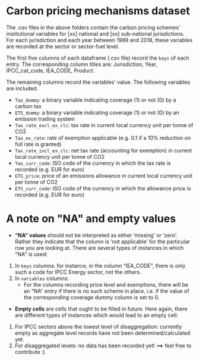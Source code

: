 # Carbon pricing mechanisms dataset

The .csv files in the above folders contain the carbon pricing schemes' institutional variables for [xx] national and [xx] sub-national jurisdictions. For each jurisdiction and each year between 1989 and 2018, these variables are recorded at the sector or sector-fuel level.  

The first five columns of each dataframe (.csv file) record the `keys` of each entry. The corresponding column titles are: Jurisdiction, Year, IPCC_cat_code, IEA_CODE, Product. 

The remaining columns record the variables' value. The following variables are included. 
- `Tax_dummy`: a binary variable indicating coverage (1) or not (0) by a carbon tax
- `ETS_dummy`: a binary variable indicating coverage (1) or not (0) by an emission trading system
- `Tax_rate_excl_ex_clc`: tax rate in current local currency unit per tonne of CO2
- `Tax_ex_rate`: rate of exemption applicable (e.g. 0.1 if a 10% reduction on full rate is granted)
- `Tax_rate_incl_ex_clc`: net tax rate (accounting for exemption) in current local currency unit per tonne of CO2
- `Tax_curr_code`: ISO code of the currency in which the tax rate is recorded (e.g. EUR for euro)
- `ETS_price`: price of an emissions allowance in current local currency unit per tonne of CO2
- `ETS_curr_code`: ISO code of the currency in which the allowance price is recorded (e.g. EUR for euro)

# A note on "NA" and empty values

- **“NA” values** should not be interpreted as either ‘missing’ or ‘zero’. Rather they indicate that the column is ‘not applicable’ for the particular row you are looking at. There are several types of instances in which "NA" is used:
1. In `keys` columns: for instance, in the column “IEA_CODE”, there is only such a code for IPCC Energy sector, not the others. 
2. In `variables` columns:
    - For the columns recording price level and exemptions, there will be an “NA” entry if there is no such scheme in place, i.e. if the value of the corresponding coverage dummy column is set to 0.
    
- **Empty cells** are cells that ought to be filled in future. Here again, there are different types of instances which would lead to an empty cell:
1. For IPCC sectors above the lowest level of disaggregation: currently empty as aggregate level records have not been determined/calculated yet.
2. For disaggregated levels: no data has been recorded yet! ==> feel free to contribute :)
